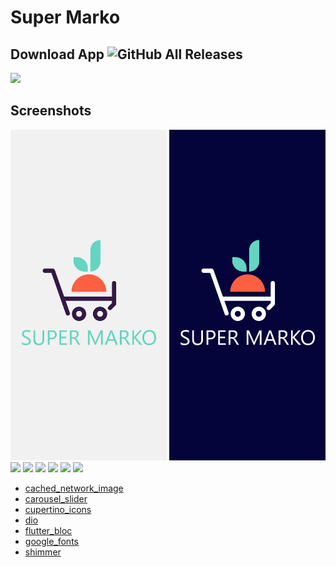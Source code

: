 # Super Marko

## Download App ![GitHub All Releases](https://img.shields.io/github/downloads/HusseinMohamed99/Super_Marko/total?color=green)
<a href="https://github.com/HusseinMohamed99/Super_Marko/releases/download/v2.0.0/Super.Marko.apk"><img src="https://playerzon.com/asset/download.png" width="200"></img></a>
## Screenshots
<p>
  <img src="https://github.com/HusseinMohamed99/Super_Marko/blob/master/assets/screenShots/splash_light.png" width="250" />
  <img src="https://github.com/HusseinMohamed99/Super_Marko/blob/master/assets/screenShots/splash_dark.png" width="250" />
  <img src="https://github.com/mohamadayash1/flutter-movie-app/blob/main/screenshots/03.png" width="250" />
  <img src="https://github.com/mohamadayash1/flutter-movie-app/blob/main/screenshots/04.png" width="250" />
  <img src="https://github.com/mohamadayash1/flutter-movie-app/blob/main/screenshots/05.png" width="250" />
  <img src="https://github.com/mohamadayash1/flutter-movie-app/blob/main/screenshots/06.png" width="250" />
  <img src="https://github.com/mohamadayash1/flutter-movie-app/blob/main/screenshots/07.png" width="250" />
  <img src="https://github.com/mohamadayash1/flutter-movie-app/blob/main/screenshots/08.png" width="250" />
</p>

- [cached_network_image](https://pub.dev/packages/cached_network_image)
- [carousel_slider](https://pub.dev/packages/carousel_slider)
- [cupertino_icons](https://pub.dev/packages/cupertino_icons)
- [dio](https://pub.dev/packages/dio)
- [flutter_bloc](https://pub.dev/packages/flutter_bloc)
- [google_fonts](https://pub.dev/packages/google_fonts)
- [shimmer](https://pub.dev/packages/shimmer)
